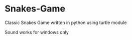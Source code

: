 # Snakes-Game
Classic Snakes Game written in python using turtle module

Sound works for windows only
